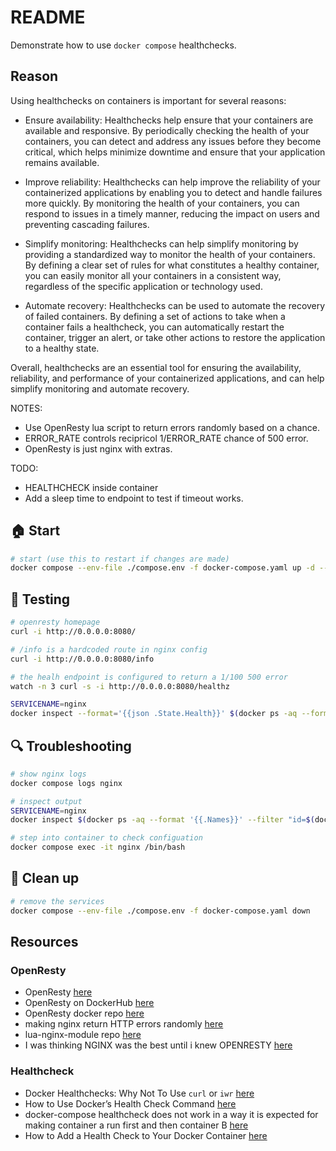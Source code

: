 # README

Demonstrate how to use `docker compose` healthchecks.  

## Reason

Using healthchecks on containers is important for several reasons:

* Ensure availability: Healthchecks help ensure that your containers are available and responsive. By periodically checking the health of your containers, you can detect and address any issues before they become critical, which helps minimize downtime and ensure that your application remains available.

* Improve reliability: Healthchecks can help improve the reliability of your containerized applications by enabling you to detect and handle failures more quickly. By monitoring the health of your containers, you can respond to issues in a timely manner, reducing the impact on users and preventing cascading failures.

* Simplify monitoring: Healthchecks can help simplify monitoring by providing a standardized way to monitor the health of your containers. By defining a clear set of rules for what constitutes a healthy container, you can easily monitor all your containers in a consistent way, regardless of the specific application or technology used.

* Automate recovery: Healthchecks can be used to automate the recovery of failed containers. By defining a set of actions to take when a container fails a healthcheck, you can automatically restart the container, trigger an alert, or take other actions to restore the application to a healthy state.

Overall, healthchecks are an essential tool for ensuring the availability, reliability, and performance of your containerized applications, and can help simplify monitoring and automate recovery.

NOTES:

* Use OpenResty lua script to return errors randomly based on a chance.
* ERROR_RATE controls recipricol 1/ERROR_RATE chance of 500 error.
* OpenResty is just nginx with extras.  

TODO:

* HEALTHCHECK inside container
* Add a sleep time to endpoint to test if timeout works.

## 🏠 Start

```sh
# start (use this to restart if changes are made)
docker compose --env-file ./compose.env -f docker-compose.yaml up -d --force-recreate
```

## 🧪 Testing

```sh
# openresty homepage
curl -i http://0.0.0.0:8080/

# /info is a hardcoded route in nginx config
curl -i http://0.0.0.0:8080/info  

# the healh endpoint is configured to return a 1/100 500 error
watch -n 3 curl -s -i http://0.0.0.0:8080/healthz  

SERVICENAME=nginx 
docker inspect --format='{{json .State.Health}}' $(docker ps -aq --format '{{.Names}}' --filter "id=$(docker compose ps $SERVICENAME -q)") | jq .
```

## 🔍 Troubleshooting

```sh
# show nginx logs
docker compose logs nginx   

# inspect output
SERVICENAME=nginx            
docker inspect $(docker ps -aq --format '{{.Names}}' --filter "id=$(docker compose ps $SERVICENAME -q)")

# step into container to check configuation
docker compose exec -it nginx /bin/bash   
```

## 🧼 Clean up

```sh
# remove the services
docker compose --env-file ./compose.env -f docker-compose.yaml down      
```

## Resources

### OpenResty

* OpenResty [here](https://openresty.com/en/)  
* OpenResty on DockerHub [here](https://hub.docker.com/r/openresty/openresty)
* OpenResty docker repo [here](https://github.com/openresty/docker-openresty)
* making nginx return HTTP errors randomly [here](https://adamo.wordpress.com/2021/04/21/making-nginx-return-http-errors-randomly/)
* lua-nginx-module repo [here](https://github.com/openresty/lua-nginx-module)
* I was thinking NGINX was the best until i knew OPENRESTY [here](https://moneyforward.com/engineers_blog/2022/03/14/openresty/)

### Healthcheck

* Docker Healthchecks: Why Not To Use `curl` or `iwr` [here]( https://blog.sixeyed.com/docker-healthchecks-why-not-to-use-curl-or-iwr/)
* How to Use Docker’s Health Check Command [here](https://scoutapm.com/blog/how-to-use-docker-healthcheck)
* docker-compose healthcheck does not work in a way it is expected for making container a run first and then container B [here](https://stackoverflow.com/questions/59062517/docker-compose-healthcheck-does-not-work-in-a-way-it-is-expected-for-making-cont)
* How to Add a Health Check to Your Docker Container [here](https://howchoo.com/devops/how-to-add-a-health-check-to-your-docker-container#see-the-health-status)  
